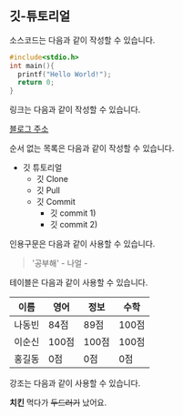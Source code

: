 ## 깃-튜토리얼

소스코드는 다음과 같이 작성할 수 있습니다.
```c
#include<stdio.h>
int main(){
  printf("Hello World!");
  return 0;
}
```

링크는 다음과 같이 작성할 수 있습니다.

[블로그 주소](https://github.com)

순서 없는 목록은 다음과 같이 작성할 수 있습니다.

* 깃 튜토리얼
  * 깃 Clone
  * 깃 Pull
  * 깃 Commit
    * 깃 commit 1)
    * 깃 commit 2)

인용구문은 다음과 같이 사용할 수 있습니다.

> '공부해' - 나얼 -

테이블은 다음과 같이 사용할 수 있습니다.

|이름|영어|정보|수학|
|---|---|---|---|
|나동빈|84점|89점|100점|
|이순신|100점|100점|100점|
|홍길동|0점|0점|0점|

강조는 다음과 같이 사용할 수 있습니다.

**치킨** 먹다가 ~~두드러기~~ 났어요.
